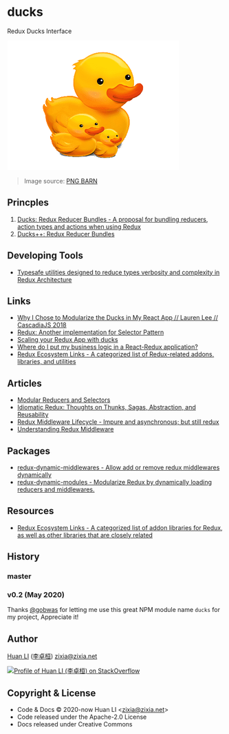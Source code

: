 # ducks

Redux Ducks Interface

![Ducks](docs/images/ducks.png)

> Image source: [PNG BARN](https://www.pngbarn.com/png-image-biwfd)

## Princples

1. [Ducks: Redux Reducer Bundles - A proposal for bundling reducers, action types and actions when using Redux](https://github.com/erikras/ducks-modular-redux)
1. [Ducks++: Redux Reducer Bundles](https://medium.com/@DjamelH/ducks-redux-reducer-bundles-44267f080d22)

## Developing Tools

- [Typesafe utilities designed to reduce types verbosity and complexity in Redux Architecture](https://github.com/piotrwitek/typesafe-actions)

## Links

- [Why I Chose to Modularize the Ducks in My React App // Lauren Lee // CascadiaJS 2018](https://www.youtube.com/watch?v=jr7D4VAzNig&t=960s)
- [Redux: Another implementation for Selector Pattern](https://stackoverflow.com/q/53265572/1123955)
- [Scaling your Redux App with ducks](https://www.freecodecamp.org/news/scaling-your-redux-app-with-ducks-6115955638be/)
- [Where do I put my business logic in a React-Redux application?](https://medium.com/@jeffbski/where-do-i-put-my-business-logic-in-a-react-redux-application-9253ef91ce1)
- [Redux Ecosystem Links - A categorized list of Redux-related addons, libraries, and utilities](https://github.com/markerikson/redux-ecosystem-links)

## Articles

- [Modular Reducers and Selectors](https://randycoulman.com/blog/2016/09/27/modular-reducers-and-selectors/)
- [Idiomatic Redux: Thoughts on Thunks, Sagas, Abstraction, and Reusability](https://blog.isquaredsoftware.com/2017/01/idiomatic-redux-thoughts-on-thunks-sagas-abstraction-and-reusability/)
- [Redux Middleware Lifecycle - Impure and asynchronous; but still redux](https://hackernoon.com/redux-middleware-lifecycle-7d8defa4db7e)
- [Understanding Redux Middleware](https://medium.com/@meagle/understanding-87566abcfb7a)

## Packages

- [redux-dynamic-middlewares - Allow add or remove redux middlewares dynamically](https://github.com/pofigizm/redux-dynamic-middlewares)
- [redux-dynamic-modules - Modularize Redux by dynamically loading reducers and middlewares.](https://github.com/microsoft/redux-dynamic-modules)

## Resources

- [Redux Ecosystem Links - A categorized list of addon libraries for Redux, as well as other libraries that are closely related](https://github.com/markerikson/redux-ecosystem-links)

## History

### master

### v0.2 (May 2020)

Thanks [@gobwas](https://github.com/gobwas) for letting me use this great NPM module name `ducks` for my project, Appreciate it!

## Author

[Huan LI](https://github.com/huan) ([李卓桓](http://linkedin.com/in/zixia)) zixia@zixia.net

[![Profile of Huan LI (李卓桓) on StackOverflow](https://stackexchange.com/users/flair/265499.png)](https://stackexchange.com/users/265499)

## Copyright & License

- Code & Docs © 2020-now Huan LI \<zixia@zixia.net\>
- Code released under the Apache-2.0 License
- Docs released under Creative Commons
